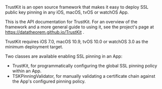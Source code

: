 TrustKit is an open source framework that makes it easy to deploy SSL public key
pinning in any iOS, macOS, tvOS or watchOS App.

This is the API documentation for TrustKit. For an overview of the framework and
a more general guide to using it, see the project's page at
https://datatheorem.github.io/TrustKit .

TrustKit requires iOS 7.0, macOS 10.9, tvOS 10.0 or watchOS 3.0 as the minimum
deployment target.

Two classes are available enabling SSL pinning in an App:

* TrustKit, for programmatically configuring the global SSL pinning policy within an 
App.
* TSKPinningValidator, for manually validating a certificate chain against the App's
configured pinning policy.
